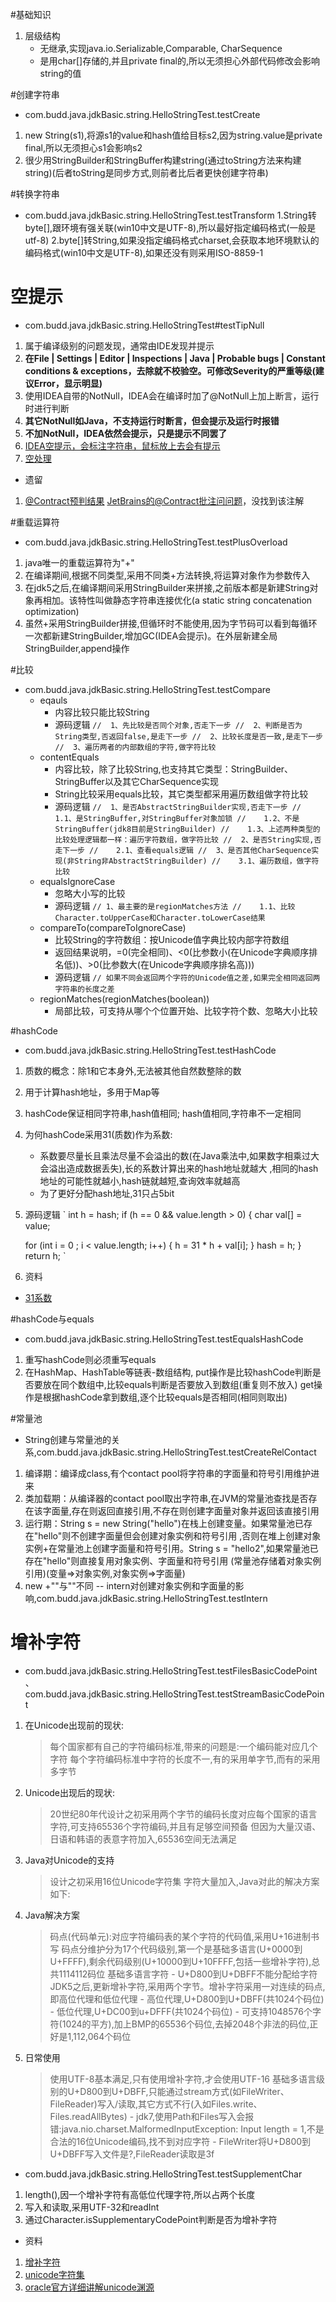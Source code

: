 #基础知识
1. 层级结构
    - 无继承,实现java.io.Serializable,Comparable<String>, CharSequence
    - 是用char[]存储的,并且private final的,所以无须担心外部代码修改会影响string的值

#创建字符串
- com.budd.java.jdkBasic.string.HelloStringTest.testCreate
1. new String(s1),将源s1的value和hash值给目标s2,因为string.value是private final,所以无须担心s1会影响s2
2. 很少用StringBuilder和StringBuffer构建string(通过toString方法来构建string)(后者toString是同步方式,则前者比后者更快创建字符串)

#转换字符串
- com.budd.java.jdkBasic.string.HelloStringTest.testTransform
1.String转byte[],跟环境有强关联(win10中文是UTF-8),所以最好指定编码格式(一般是utf-8)
2.byte[]转String,如果没指定编码格式charset,会获取本地环境默认的编码格式(win10中文是UTF-8),如果还没有则采用ISO-8859-1
# 空提示
- com.budd.java.jdkBasic.string.HelloStringTest#testTipNull
1. 属于编译级别的问题发现，通常由IDE发现并提示
2. **在File | Settings | Editor | Inspections | Java | Probable bugs | Constant conditions & exceptions，去除就不校验空。可修改Severity的严重等级(建议Error，显示明显)**
3. 使用IDEA自带的NotNull，IDEA会在编译时加了@NotNull上加上断言，运行时进行判断
4. **其它NotNull如Java，不支持运行时断言，但会提示及运行时报错**
5. **不加NotNull，IDEA依然会提示，只是提示不同罢了**
6. [IDEA空提示，会标注字符串，鼠标放上去会有提示](https://www.jetbrains.com/help/idea/nullable-and-notnull-annotations.html)
7. [空处理](https://www.jianshu.com/p/ae741950c516)

- 遗留
1. [@Contract预判结果](https://www.w3cschool.cn/intellij_idea_doc/intellij_idea_doc-u4jy2ems.html)
[JetBrains的@Contract批注问问题](https://stackoverflow.com/questions/34620494/jetbrains-contract-annotation)，没找到该注解

#重载运算符
- com.budd.java.jdkBasic.string.HelloStringTest.testPlusOverload
1. java唯一的重载运算符为"+"
2. 在编译期间,根据不同类型,采用不同类+方法转换,将运算对象作为参数传入
2. 在jdk5之后,在编译期间采用StringBuilder来拼接,之前版本都是新建String对象再相加。该特性叫做静态字符串连接优化(a static string concatenation optimization)
3. 虽然+采用StringBuilder拼接,但循环时不能使用,因为字节码可以看到每循环一次都新建StringBuilder,增加GC(IDEA会提示)。在外层新建全局StringBuilder,append操作

#比较
- com.budd.java.jdkBasic.string.HelloStringTest.testCompare
    - eqauls
        - 内容比较只能比较String
        - 源码逻辑
        `
          //  1、先比较是否同个对象,否走下一步
          //  2、判断是否为String类型,否返回false,是走下一步
          //  2、比较长度是否一致,是走下一步
          //  3、遍历两者的内部数组的字符,做字符比较
        `
    - contentEquals
        - 内容比较，除了比较String,也支持其它类型：StringBuilder、StringBuffer以及其它CharSequence实现
        - String比较采用equals比较，其它类型都采用遍历数组做字符比较
        - 源码逻辑
        `
          //  1、是否AbstractStringBuilder实现,否走下一步
          //    1.1、是StringBuffer,对StringBuffer对象加锁
          //    1.2、不是StringBuffer(jdk8目前是StringBuilder)
          //    1.3、上述两种类型的比较处理逻辑都一样：遍历字符数组，做字符比较
          //  2、是否String实现,否走下一步
          //    2.1、查看equals逻辑
          //  3、是否其他CharSequence实现(非String非AbstractStringBuilder)
          //    3.1、遍历数组，做字符比较
        `
    - equalsIgnoreCase
        - 忽略大小写的比较
        - 源码逻辑
        `
          // 1、最主要的是regionMatches方法
          //    1.1、比较Character.toUpperCase和Character.toLowerCase结果
        `
    - compareTo(compareToIgnoreCase)
        - 比较String的字符数组：按Unicode值字典比较内部字符数组
        - 返回结果说明，=0(完全相同)、<0(比参数小(在Unicode字典顺序排名低))、>0(比参数大(在Unicode字典顺序排名高)))
        - 源码逻辑
        `
          // 如果不同会返回两个字符的Unicode值之差,如果完全相同返回两字符串的长度之差
        `
    - regionMatches(regionMatches(boolean))
        - 局部比较，可支持从哪个个位置开始、比较字符个数、忽略大小比较
        
#hashCode
- com.budd.java.jdkBasic.string.HelloStringTest.testHashCode
1. 质数的概念：除1和它本身外,无法被其他自然数整除的数
2. 用于计算hash地址，多用于Map等
3. hashCode保证相同字符串,hash值相同; hash值相同,字符串不一定相同
4. 为何hashCode采用31(质数)作为系数: 
    - 系数要尽量长且乘法尽量不会溢出的数(在Java乘法中,如果数字相乘过大会溢出造成数据丢失),长的系数计算出来的hash地址就越大
    ,相同的hash地址的可能性就越小,hash链就越短,查询效率就越高
    - 为了更好分配hash地址,31只占5bit
5. 源码逻辑
`
int h = hash;
if (h == 0 && value.length > 0) {
    char val[] = value;

    for (int i = 0 ; i < value.length; i++) {
        h = 31 * h + val[i];
    }
    hash = h;
}
return h;
`
6. 资料
- [31系数](http://jm-blog.aliapp.com/?p=1501)
 
#hashCode与equals
- com.budd.java.jdkBasic.string.HelloStringTest.testEqualsHashCode
1. 重写hashCode则必须重写equals
2. 在HashMap、HashTable等链表-数组结构, put操作是比较hashCode判断是否要放在同个数组中,比较equals判断是否要放入到数组(重复则不放入)
    get操作是根据hashCode拿到数组,逐个比较equals是否相同(相同则取出)   
    
#常量池
- String创建与常量池的关系,com.budd.java.jdkBasic.string.HelloStringTest.testCreateRelContact
1. 编译期：编译成class,有个contact pool将字符串的字面量和符号引用维护进来
2. 类加载期：从编译器的contact pool取出字符串,在JVM的常量池查找是否存在该字面量,存在则返回直接引用,不存在则创建字面量对象并返回该直接引用
3. 运行期：String s = new String("hello")在栈上创建变量。如果常量池已存在"hello"则不创建字面量但会创建对象实例和符号引用
    ,否则在堆上创建对象实例+在常量池上创建字面量和符号引用。String s = "hello2",如果常量池已存在"hello"则直接复用对象实例、字面量和符号引用
    (常量池存储着对象实例引用)(变量=>对象实例,对象实例=>字面量)
4. new +""与""不同
-- intern对创建对象实例和字面量的影响,com.budd.java.jdkBasic.string.HelloStringTest.testIntern
# 增补字符
- com.budd.java.jdkBasic.string.HelloStringTest.testFilesBasicCodePoint、com.budd.java.jdkBasic.string.HelloStringTest.testStreamBasicCodePoint
1. 在Unicode出现前的现状:
    > 每个国家都有自己的字符编码标准,带来的问题是:一个编码能对应几个字符
    > 每个字符编码标准中字符的长度不一,有的采用单字节,而有的采用多字节
2. Unicode出现后的现状:
    > 20世纪80年代设计之初采用两个字节的编码长度对应每个国家的语言字符,可支持65536个字符编码,并且有足够空间预备
    > 但因为大量汉语、日语和韩语的表意字符加入,65536空间无法满足
3. Java对Unicode的支持
    > 设计之初采用16位Unicode字符集
    > 字符大量加入,Java对此的解决方案如下:
4. Java解决方案
    > 码点(代码单元):对应字符编码表的某个字符的代码值,采用U+16进制书写
    > 码点分维护分为17个代码级别,第一个是基础多语言(U+0000到U+FFFF),剩余代码级别(U+10000到U+10FFFF,包括一些增补字符),总共1114112码位
    > 基础多语言字符
        - U+D800到U+DBFF不能分配给字符
    > JDK5之后,更新增补字符,采用两个字节。增补字符采用一对连续的码点,即高位代理和低位代理
        - 高位代理,U+D800到U+DBFF(共1024个码位)
        - 低位代理,U+DC00到u+DFFF(共1024个码位)
        - 可支持1048576个字符(1024的平方),加上BMP的65536个码位,去掉2048个非法的码位,正好是1,112,064个码位    
5. 日常使用
    > 使用UTF-8基本满足,只有使用增补字符,才会使用UTF-16
    > 基础多语言级别的U+D800到U+DBFF,只能通过stream方式(如FileWriter、FileReader)写入/读取,其它方式不行(入如Files.write、Files.readAllBytes)
        - jdk7,使用Path和Files写入会报错:java.nio.charset.MalformedInputException: Input length = 1,不是合法的16位Unicode编码,找不到对应字符
        - FileWriter将U+D800到U+DBFF写入文件是?,FileReader读取是3f
- com.budd.java.jdkBasic.string.HelloStringTest.testSupplementChar
1. length(),因一个增补字符有高低位代理字符,所以占两个长度
2. 写入和读取,采用UTF-32和readInt
3. 通过Character.isSupplementaryCodePoint判断是否为增补字符

- 资料
1. [增补字符](https://www.aliyun.com/jiaocheng/348736.html)
1. [unicode字符集](http://graphemica.com/)   
2. [oracle官方详细讲解unicode渊源](https://www.oracle.com/technical-resources/articles/javase/supplementary.html)     